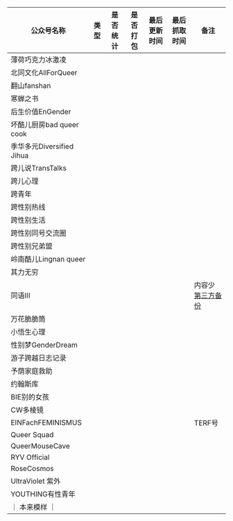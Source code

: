 <!-- |公众号名称|是否统计|是否打包|最后更新时间|最后抓取时间|备注|
|-|-|-|-|-|-|
|薄荷巧克力冰激凌|✅|✅|2024-09-24|2024-11-30||
|北同文化AllForQueer|✅|❌|2023-05-15|2024-11-30|文件太大打包不下来|
|翻山fanshan|✅|✅|2024-11-19|2024-11-30||
|寒蝉之书|✅|✅|2024-11-29|2024-11-30||
|后生价值EnGender|✅|❌|2024-03-28|2024-11-30|文件太大打包不下来|
|坏酷儿厨房bad queer cook|✅|✅|2024-11-20|2024-11-30||
|季华多元Diversified Jihua|✅|✅|2023-03-10|2024-11-30||
|跨儿说TransTalks|✅|❌|2024-11-13|2024-11-30|文件太大打包不下来|
|跨儿心理|✅|❌|2024-11-28|2024-11-30|文件太大打包不下来|
|跨青年|✅|❌|2024-08-25|2024-11-30|文件太大打包不下来|
|跨性别热线|✅|✅|2024-08-25|2024-11-30||
|跨性别生活|✅|❌|2021-09-17|2024-11-30|文件太大打包不下来|
|跨性别同号交流圈|✅|✅|2024-11-29|2024-11-30||
|跨性别兄弟盟|✅|❌|2024-11-28|2024-11-30|文件太大打包不下来|
|岭南酷儿Lingnan queer|✅|✅|2024-11-30|2024-11-30||
|其力无穷|✅|✅|2024-11-05|2024-11-30||
|同语III|✅|✅|2023-04-13|2024-11-30|内容少 [第三方备份](https://github.com/Commonlanguage/Commonlanguage.github.io)|
|万花脆脆筒||||||
|小悟生心理||||||
|性别梦GenderDream|✅|❌|2024-11-29|2024-11-30|文件太大打包不下来|
|游子跨越日志记录|✅|✅|2024-11-19|2024-11-30||
|予荫家庭救助|✅|✅|2024-05-22|2024-11-30||
|约翰斯库|✅|✅|2024-11-07|2024-11-30||
|BIE别的女孩|✅|❌|2024-11-13|2024-11-30|文件太大传不上去|
|CW多棱镜|✅|✅|2024-11-22|2024-11-30||
|EINFachFEMINISMUS|✅|✅|2024-08-05|2024-11-30|TERF号|
|Queer Squad|✅|❌|2024-03-31|2024-11-30|文件太大打包不下来|
|QueerMouseCave|✅|✅|2024-05-10|2024-11-30||
|RYV Official|✅|✅|2022-11-13|2024-11-30||
|RoseCosmos|✅|✅|2023-11-23|2024-11-30||
|UltraViolet 紫外|✅|✅|2024-11-25|2024-11-30||
|YOUTHING有性青年|✅|✅|2024-08-29|2024-11-30||
|｜ 本来模样 ｜|✅|✅|2024-11-23|2024-11-30|| -->

|公众号名称|类型|是否统计|是否打包|最后更新时间|最后抓取时间|备注|
|-|-|-|-|-|-|-|
|薄荷巧克力冰激凌|||||||
|北同文化AllForQueer|||||||
|翻山fanshan|||||||
|寒蝉之书|||||||
|后生价值EnGender|||||||
|坏酷儿厨房bad queer cook|||||||
|季华多元Diversified Jihua|||||||
|跨儿说TransTalks|||||||
|跨儿心理|||||||
|跨青年|||||||
|跨性别热线|||||||
|跨性别生活|||||||
|跨性别同号交流圈|||||||
|跨性别兄弟盟|||||||
|岭南酷儿Lingnan queer|||||||
|其力无穷|||||||
|同语III||||||内容少 [第三方备份](https://github.com/Commonlanguage/Commonlanguage.github.io)|
|万花脆脆筒|||||||
|小悟生心理|||||||
|性别梦GenderDream|||||||
|游子跨越日志记录|||||||
|予荫家庭救助|||||||
|约翰斯库|||||||
|BIE别的女孩|||||||
|CW多棱镜|||||||
|EINFachFEMINISMUS||||||TERF号|
|Queer Squad|||||||
|QueerMouseCave|||||||
|RYV Official|||||||
|RoseCosmos|||||||
|UltraViolet 紫外|||||||
|YOUTHING有性青年|||||||
|｜ 本来模样 ｜|||||||